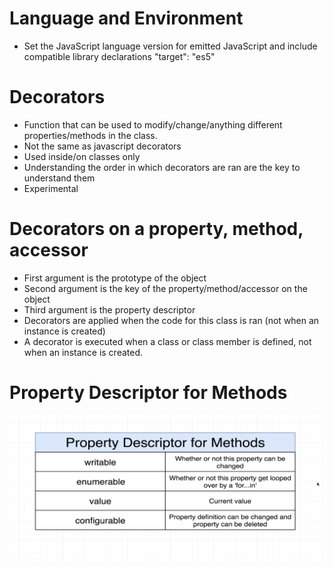 # Language and Environment

- Set the JavaScript language version for emitted JavaScript and include compatible library declarations
  "target": "es5"

# Decorators

- Function that can be used to modify/change/anything
  different properties/methods in the class.
- Not the same as javascript decorators
- Used inside/on classes only
- Understanding the order in which decorators are ran are the key to understand them
- Experimental

# Decorators on a property, method, accessor

- First argument is the prototype of the object
- Second argument is the key of the property/method/accessor on the object
- Third argument is the property descriptor
- Decorators are applied when the code for this class is ran (not when an instance is created)
- A decorator is executed when a class or class member is defined, not when an instance is created.

# Property Descriptor for Methods

![Property Descriptor for Methods](./images/image-1.png)
